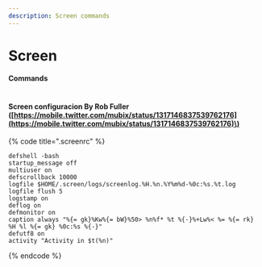 ```yaml
---
description: Screen commands
---
```


# Screen



#### Commands

```text

```

#### Screen configuracion By Rob Fuller \([https://mobile.twitter.com/mubix/status/1317146837539762176](https://mobile.twitter.com/mubix/status/1317146837539762176)\) 

{% code title=".screenrc" %}
```text
defshell -bash
startup_message off
multiuser on
defscrollback 10000
logfile $HOME/.screen/logs/screenlog.%H.%n.%Y%m%d-%0c:%s.%t.log
logfile flush 5
logstamp on
deflog on
defmonitor on
caption always "%{= gk}%Kw%{= bW}%50> %n%f* %t %{-}%+Lw%< %= %{= rk} %H %l %{= gk} %0c:%s %{-}"
defutf8 on
activity "Activity in $t(%n)"
```
{% endcode %}

